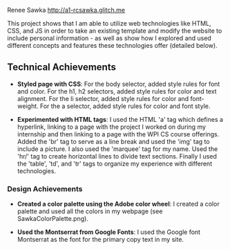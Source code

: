 Renee Sawka
http://a1-rcsawka.glitch.me

This project shows that I am able to utilize web technologies like HTML, CSS, and JS in order to take an existing template and modify the website to include personal information - as well as show how I explored and used different concepts and features these technologies offer (detailed below).

## Technical Achievements
- **Styled page with CSS**: For the body selector, added style rules for font and color. For the h1, h2 selectors, added style rules for color and text alignment. For the li selector, added style rules for color and font-weight. For the a selector, added style rules for color and font style.

- **Experimented with HTML tags**: I used the HTML 'a' tag which defines a hyperlink, linking to a page with the project I worked on during my internship and then linking to a page with the WPI CS course offerings. Added the 'br' tag to serve as a line break and used the 'img' tag to include a picture. I also used the 'marquee' tag for my name. Used the 'hr/' tag to create horizontal lines to divide text sections. Finally I used the 'table', 'td', and 'tr' tags to organize my experience with different technologies. 

### Design Achievements
- **Created a color palette using the Adobe color wheel**: I created a color palette and used all the colors in my webpage (see SawkaColorPalette.png).

- **Used the Montserrat from Google Fonts**: I used the Google font Montserrat as the font for the primary copy text in my site.
